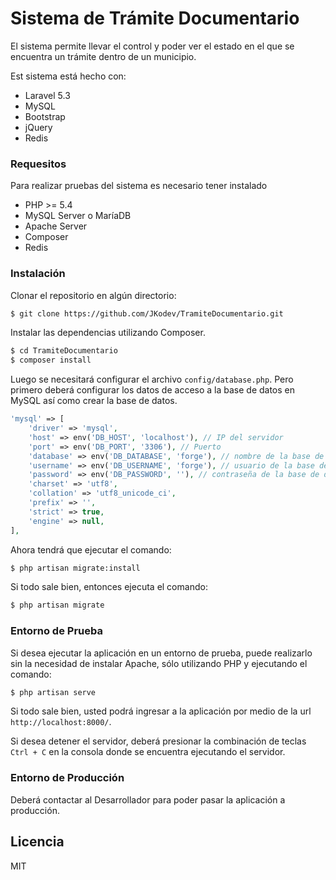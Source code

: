 # Sistema de Trámite Documentario

El sistema permite llevar el control y poder ver el estado en el que se encuentra un trámite dentro de un municipio.

Est sistema está hecho con:
  - Laravel 5.3
  - MySQL
  - Bootstrap
  - jQuery
  - Redis

### Requesitos

Para realizar pruebas del sistema es necesario tener instalado

* PHP >= 5.4
* MySQL Server o MaríaDB
* Apache Server
* Composer
* Redis

### Instalación

Clonar el repositorio en algún directorio:
```sh
$ git clone https://github.com/JKodev/TramiteDocumentario.git
```
Instalar las dependencias utilizando Composer.

```sh
$ cd TramiteDocumentario
$ composer install
```

Luego se necesitará configurar el archivo `config/database.php`. Pero primero deberá configurar los datos de acceso a la base de datos en MySQL así como crear la base de datos.

```php
'mysql' => [
    'driver' => 'mysql',
    'host' => env('DB_HOST', 'localhost'), // IP del servidor
    'port' => env('DB_PORT', '3306'), // Puerto
    'database' => env('DB_DATABASE', 'forge'), // nombre de la base de datos
    'username' => env('DB_USERNAME', 'forge'), // usuario de la base de datos
    'password' => env('DB_PASSWORD', ''), // contraseña de la base de datos
    'charset' => 'utf8',
    'collation' => 'utf8_unicode_ci',
    'prefix' => '',
    'strict' => true,
    'engine' => null,
],
```
Ahora tendrá que ejecutar el comando:
```sh
$ php artisan migrate:install
```
Si todo sale bien, entonces ejecuta el comando:
```sh
$ php artisan migrate
```

### Entorno de Prueba
Si desea ejecutar la aplicación en un entorno de prueba, puede realizarlo sin la necesidad de instalar Apache, sólo utilizando PHP y ejecutando el comando:
```sh
$ php artisan serve
```
Si todo sale bien, usted podrá ingresar a la aplicación por medio de la url `http://localhost:8000/`.

Si desea detener el servidor, deberá presionar la combinación de teclas `Ctrl + C` en la consola donde se encuentra ejecutando el servidor.

### Entorno de Producción
Deberá contactar al Desarrollador para poder pasar la aplicación a producción.

Licencia
----

MIT

